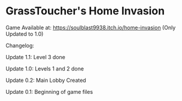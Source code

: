 # GrassToucher's Home Invasion

Game Available at:
https://soulblast9938.itch.io/home-invasion (Only Updated to 1.0)


Changelog: 

Update 1.1:
Level 3 done

Update 1.0:
Levels 1 and 2 done

Update 0.2:
Main Lobby Created

Update 0.1:
Beginning of game files
